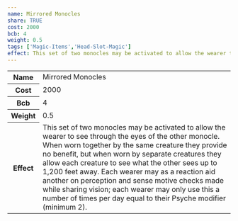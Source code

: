 ```yaml
---
name: Mirrored Monocles
share: TRUE
cost: 2000
bcb: 4
weight: 0.5
tags: ['Magic-Items','Head-Slot-Magic']
effect: This set of two monocles may be activated to allow the wearer to see through the eyes of the other monocle. When worn together by the same creature they provide no benefit, but when worn by separate creatures they allow each creature to see what the other sees up to 1,200 feet away. Each wearer may as a reaction aid another on perception and sense motive checks made while sharing vision; each wearer may only use this a number of times per day equal to their Psyche modifier (minimum 2).
---
```

<p><span style="overflow-x: auto;"><table><tbody><tr><th>Name</th><td>Mirrored Monocles</td></tr><tr><th>Cost</th><td>2000</td></tr><tr><th>Bcb</th><td>4</td></tr><tr><th>Weight</th><td>0.5</td></tr><tr><th>Effect</th><td>This set of two monocles may be activated to allow the wearer to see through the eyes of the other monocle. When worn together by the same creature they provide no benefit, but when worn by separate creatures they allow each creature to see what the other sees up to 1,200 feet away. Each wearer may as a reaction aid another on perception and sense motive checks made while sharing vision; each wearer may only use this a number of times per day equal to their Psyche modifier (minimum 2).</td></tr></tbody></table></span></p>